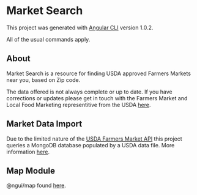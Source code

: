 # Market Search

This project was generated with [Angular CLI](https://github.com/angular/angular-cli) version 1.0.2.

All of the usual commands apply.

## About

Market Search is a resource for finding USDA approved Farmers Markets near you, based on Zip code.

The data offered is not always complete or up to date. If you have corrections or updates please get in touch with the Farmers Market and Local Food Marketing representitive from the USDA [here](https://www.ams.usda.gov/about-ams/contact-us).

## Market Data Import

Due to the limited nature of the [USDA Farmers Market API](https://search.ams.usda.gov/farmersmarkets/v1/svcdesc.html) this project queries a MongoDB database populated by a USDA data file. More information [here](https://github.com/faterror/ImportUSDAMarkets).

## Map Module

@ngui/map found [here](https://github.com/ng2-ui/map).
